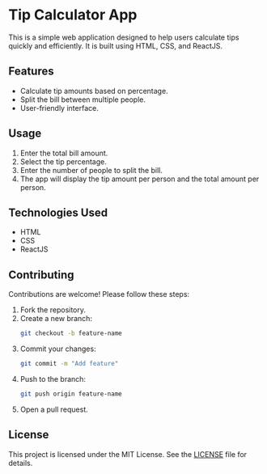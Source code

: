 # Tip Calculator App

This is a simple web application designed to help users calculate tips quickly and efficiently. It is built using HTML, CSS, and ReactJS.

## Features

- Calculate tip amounts based on percentage.
- Split the bill between multiple people.
- User-friendly interface.


## Usage

1. Enter the total bill amount.
2. Select the tip percentage.
3. Enter the number of people to split the bill.
4. The app will display the tip amount per person and the total amount per person.

## Technologies Used

- HTML
- CSS
- ReactJS

## Contributing

Contributions are welcome! Please follow these steps:

1. Fork the repository.
2. Create a new branch:
    ```bash
    git checkout -b feature-name
    ```
3. Commit your changes:
    ```bash
    git commit -m "Add feature"
    ```
4. Push to the branch:
    ```bash
    git push origin feature-name
    ```
5. Open a pull request.

## License

This project is licensed under the MIT License. See the [LICENSE](LICENSE) file for details.
